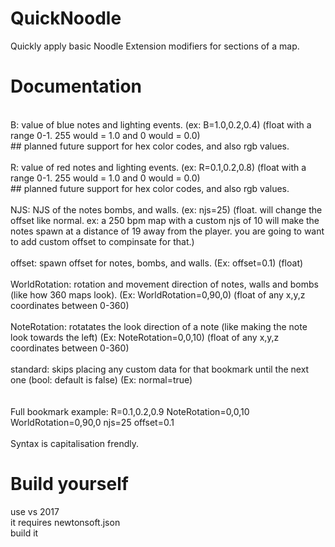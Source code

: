 # QuickNoodle
Quickly apply basic Noodle Extension modifiers for sections of a map.

# Documentation
<br>
B: value of blue notes and lighting events. (ex: B=1.0,0.2,0.4) (float with a range 0-1. 255 would = 1.0 and 0 would = 0.0) <br>
## planned future support for hex color codes, and also rgb values.<br>
<br>
R: value of red notes and lighting events. (ex: R=0.1,0.2,0.8) (float with a range 0-1. 255 would = 1.0 and 0 would = 0.0) <br>
## planned future support for hex color codes, and also rgb values.<br>
<br>
NJS: NJS of the notes bombs, and walls. (ex: njs=25) (float. will change the offset like normal. ex: a 250 bpm map with a custom njs of 10 will make the notes spawn at a distance of 19 away from the player. you are going to want to add custom offset to compinsate for that.)<br>
<br>
offset: spawn offset for notes, bombs, and walls. (Ex: offset=0.1) (float)<br>
<br>
WorldRotation: rotation and movement direction of notes, walls and bombs (like how 360 maps look). (Ex: WorldRotation=0,90,0) (float of any x,y,z coordinates between 0-360)<br>
<br>
NoteRotation: rotatates the look direction of a note (like making the note look towards the left) (Ex: NoteRotation=0,0,10) (float of any x,y,z coordinates between 0-360) <br>
<br>
standard: skips placing any custom data for that bookmark until the next one (bool: default is false) (Ex: normal=true)<br>
<br>
<br>
Full bookmark example: R=0.1,0.2,0.9 NoteRotation=0,0,10 WorldRotation=0,90,0 njs=25 offset=0.1<br>
<br>
Syntax is capitalisation frendly.

# Build yourself
use vs 2017<br>
it requires newtonsoft.json <br>
build it <br>
